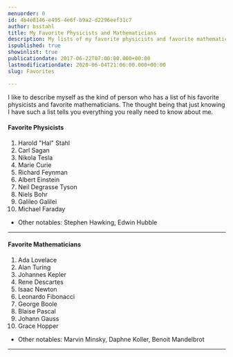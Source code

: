```yaml
---
menuorder: 0
id: 4b4e8146-e495-4e6f-b9a2-d2296eef31c7
author: bsstahl
title: My Favorite Physicists and Mathematicians
description: My lists of my favorite physicists and favorite mathematicians
ispublished: true
showinlist: true
publicationdate: 2017-06-22T07:00:00.000+00:00
lastmodificationdate: 2020-06-04T21:06:00.000+00:00
slug: Favorites

---
```

I like to describe myself as the kind of person who has a list of his favorite physicists and favorite mathematicians. The thought being that just knowing I have such a list tells you everything you really need to know about me.


#### Favorite Physicists

1. Harold "Hal" Stahl
1. Carl Sagan
1. Nikola Tesla
1. Marie Curie
1. Richard Feynman
1. Albert Einstein
1. Neil Degrasse Tyson
1. Niels Bohr
1. Galileo Galilei
1. Michael Faraday

* Other notables: Stephen Hawking, Edwin Hubble

---

#### Favorite Mathematicians

1. Ada Lovelace
1. Alan Turing
1. Johannes Kepler
1. Rene Descartes
1. Isaac Newton
1. Leonardo Fibonacci
1. George Boole
1. Blaise Pascal
1. Johann Gauss
1. Grace Hopper

* Other notables: Marvin Minsky, Daphne Koller, Benoit Mandelbrot

---